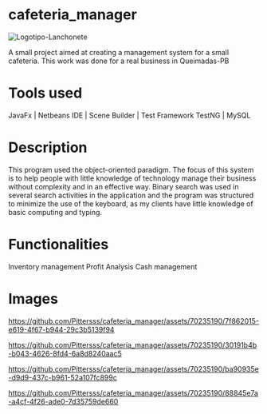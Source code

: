 # cafeteria_manager
![Logotipo-Lanchonete](https://github.com/Pittersss/cafeteria_manager/assets/70235190/4adc687e-4181-4f5e-9f25-b74b99127381)

A small project aimed at creating a management system for a small cafeteria. This work was done for a real business in Queimadas-PB

# Tools used
JavaFx |
Netbeans IDE |
Scene Builder |
Test Framework TestNG |
MySQL

# Description

This program used the object-oriented paradigm. The focus of this system is to help people with little knowledge of technology manage their business without complexity and in an effective way. Binary search was used in several search activities in the application and the program was structured to minimize the use of the keyboard, as my clients have little knowledge of basic computing and typing.

# Functionalities

Inventory management
Profit Analysis
Cash management

# Images

https://github.com/Pittersss/cafeteria_manager/assets/70235190/7f862015-e619-4f67-b944-29c3b5139f94

https://github.com/Pittersss/cafeteria_manager/assets/70235190/30191b4b-b043-4626-8fd4-6a8d8240aac5

https://github.com/Pittersss/cafeteria_manager/assets/70235190/ba90935e-d9d9-437c-b961-52a107fc899c

https://github.com/Pittersss/cafeteria_manager/assets/70235190/88845e7a-a4cf-4f26-ade0-7d35759de660







